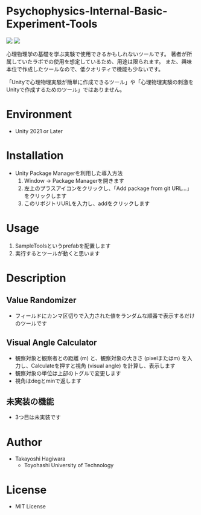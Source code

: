 # Psychophysics-Internal-Basic-Experiment-Tools
<img src="https://img.shields.io/badge/Unity-2021 or Later-blue?&logo=Unity"> <img src="https://img.shields.io/badge/License-MIT-green">

心理物理学の基礎を学ぶ実験で使用できるかもしれないツールです。
著者が所属していたラボでの使用を想定しているため、用途は限られます。
また、興味本位で作成したツールなので、低クオリティで機能も少ないです。

「Unityで心理物理実験が簡単に作成できるツール」や「心理物理実験の刺激をUnityで作成するためのツール」ではありません。

# Environment
- Unity 2021 or Later

# Installation
- Unity Package Managerを利用した導入方法
    1. Window -> Package Managerを開きます
    1. 左上のプラスアイコンをクリックし、「Add package from git URL...」をクリックします
    1. このリポジトリURLを入力し、addをクリックします

# Usage
1. SampleToolsというprefabを配置します
1. 実行するとツールが動くと思います

# Description
## Value Randomizer
- フィールドにカンマ区切りで入力された値をランダムな順番で表示するだけのツールです

## Visual Angle Calculator
- 観察対象と観察者との距離 (m) と、観察対象の大きさ (pixelまたはm) を入力し、Calculateを押すと視角 (visual angle) を計算し、表示します
- 観察対象の単位は上部のトグルで変更します
- 視角はdegとminで返します

## 未実装の機能
- 3つ目は未実装です


# Author
- Takayoshi Hagiwara
    - Toyohashi University of Technology


# License
- MIT License